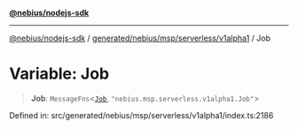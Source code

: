 [**@nebius/nodejs-sdk**](../../../../../../README.md)

***

[@nebius/nodejs-sdk](../../../../../../README.md) / [generated/nebius/msp/serverless/v1alpha1](../README.md) / Job

# Variable: Job

> **Job**: `MessageFns`\<[`Job`](../interfaces/Job.md), `"nebius.msp.serverless.v1alpha1.Job"`\>

Defined in: src/generated/nebius/msp/serverless/v1alpha1/index.ts:2186
